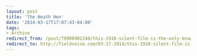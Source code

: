 ```yaml
---
layout: post 
title: 'The Heath Hen' 
date: '2014-03-17T17:07:43-04:00' 
tags: 
- Archive 
redirect_from: /post/79900902240/this-1918-silent-film-is-the-only-known-footage-of/
redirect_to: http://fieldnoise.com/03-17-2014/this-1918-silent-film-is-the-only-known-footage-of.html
---
```


